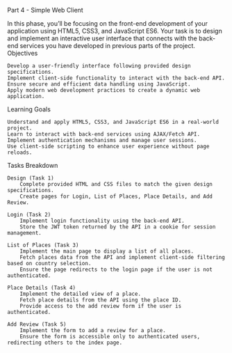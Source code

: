 Part 4 - Simple Web Client

In this phase, you’ll be focusing on the front-end development of your application using HTML5, CSS3, and JavaScript ES6. Your task is to design and implement an interactive user interface that connects with the back-end services you have developed in previous parts of the project.
Objectives

    Develop a user-friendly interface following provided design specifications.
    Implement client-side functionality to interact with the back-end API.
    Ensure secure and efficient data handling using JavaScript.
    Apply modern web development practices to create a dynamic web application.

Learning Goals

    Understand and apply HTML5, CSS3, and JavaScript ES6 in a real-world project.
    Learn to interact with back-end services using AJAX/Fetch API.
    Implement authentication mechanisms and manage user sessions.
    Use client-side scripting to enhance user experience without page reloads.

Tasks Breakdown

    Design (Task 1)
        Complete provided HTML and CSS files to match the given design specifications.
        Create pages for Login, List of Places, Place Details, and Add Review.

    Login (Task 2)
        Implement login functionality using the back-end API.
        Store the JWT token returned by the API in a cookie for session management.

    List of Places (Task 3)
        Implement the main page to display a list of all places.
        Fetch places data from the API and implement client-side filtering based on country selection.
        Ensure the page redirects to the login page if the user is not authenticated.

    Place Details (Task 4)
        Implement the detailed view of a place.
        Fetch place details from the API using the place ID.
        Provide access to the add review form if the user is authenticated.

    Add Review (Task 5)
        Implement the form to add a review for a place.
        Ensure the form is accessible only to authenticated users, redirecting others to the index page.
